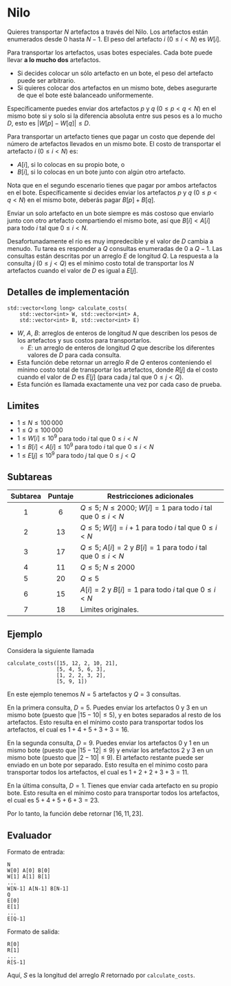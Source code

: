 # Nilo

Quieres transportar $N$ artefactos a través del Nilo. Los artefactos están enumerados desde $0$ hasta $N-1$. El peso del artefacto $i$ ($0 \leq i < N$) es $W[i]$.

Para transportar los artefactos, usas botes especiales. Cada bote puede llevar **a lo mucho dos** artefactos.

* Si decides colocar un sólo artefacto en un bote, el peso del artefacto puede ser arbitrario.
* Si quieres colocar dos artefactos en un mismo bote, debes asegurarte de que el bote esté balanceado uniformemente.

Específicamente puedes enviar dos artefactos $p$ y $q$ ($0 \leq p < q < N$) en el mismo bote si y solo si la diferencia absoluta entre sus pesos es a lo mucho $D$, esto es $|W[p] - W[q]| \leq D$.

Para transportar un artefacto tienes que pagar un costo que depende del número de artefactos llevados en un mismo bote.
El costo de transportar el artefacto $i$ ($0 \leq i < N$) es:

* $A[i]$, si lo colocas en su propio bote, o
* $B[i]$, si lo colocas en un bote junto con algún otro artefacto.

Nota que en el segundo escenario tienes que pagar por ambos artefactos en el bote.
Específicamente si decides enviar los artefactos $p$ y $q$ ($0 \leq p < q < N$) en el mismo bote, deberás pagar $B[p] + B[q]$.

Enviar un solo artefacto en un bote siempre es más costoso que enviarlo junto con otro artefacto compartiendo el mismo bote, así que $B[i] < A[i]$ para todo $i$ tal que $0 \leq i < N$.

Desafortunadamente el río es muy impredecible y el valor de $D$ cambia a menudo.
Tu tarea es responder a $Q$ consultas enumeradas de $0$ a $Q-1$.
Las consultas están descritas por un arreglo $E$ de longitud $Q$. La respuesta a la consulta $j$ ($0 \leq j < Q$) es el mínimo costo total de transportar los $N$ artefactos cuando el valor de $D$ es igual a $E[j]$.

## Detalles de implementación

```
std::vector<long long> calculate_costs(
    std::vector<int> W, std::vector<int> A, 
    std::vector<int> B, std::vector<int> E)
```

* $W$, $A$, $B$: arreglos de enteros de longitud $N$ que describen los pesos de los artefactos y sus costos para transportarlos.
	* $E$: un arreglo de enteros de longitud $Q$ que describe los diferentes valores de $D$ para cada consulta.
* Esta función debe retornar un arreglo $R$ de $Q$ enteros conteniendo el mínimo costo total de transportar los artefactos, donde $R[j]$ da el costo cuando el valor de $D$ es $E[j]$ (para cada $j$ tal que $0 \leq j < Q$).
* Esta función es llamada exactamente una vez por cada caso de prueba.

## Limites

* $1 \leq N \leq 100\,000$
* $1 \leq Q \leq 100\,000$
* $1 \leq W[i] \leq 10^{9}$
   para todo $i$ tal que $0 \leq i < N$
* $1 \leq B[i] < A[i] \leq 10^{9}$
   para todo $i$ tal que $0 \leq i < N$
* $1 \leq E[j] \leq 10^{9}$
   para todo $j$ tal que $0 \leq j < Q$

## Subtareas

| Subtarea | Puntaje  | Restricciones adicionales |
| :-----: | :----: | ---------------------- |
| 1       | $6$    | $Q \leq 5$; $N \leq 2000$; $W[i] = 1$ para todo $i$ tal que $0 \leq i < N$
| 2       | $13$   | $Q \leq 5$; $W[i] = i+1$ para todo $i$ tal que $0 \leq i < N$
| 3       | $17$   | $Q \leq 5$; $A[i] = 2$ y $B[i] = 1$ para todo $i$ tal que $0 \leq i < N$
| 4       | $11$   | $Q \leq 5$; $N \leq 2000$
| 5       | $20$   | $Q \leq 5$
| 6       | $15$   | $A[i] = 2$ y $B[i] = 1$ para todo $i$ tal que $0 \leq i < N$
| 7       | $18$   | Limites originales.

## Ejemplo

Considera la siguiente llamada

```
calculate_costs([15, 12, 2, 10, 21],
                [5, 4, 5, 6, 3],
                [1, 2, 2, 3, 2],
                [5, 9, 1])
```

En este ejemplo tenemos $N = 5$ artefactos y $Q = 3$ consultas.

En la primera consulta, $D = 5$.
Puedes enviar los artefactos $0$ y $3$ en un mismo bote (puesto que $|15 - 10| \leq 5$), y en botes separados al resto de los artefactos. Esto resulta en el mínimo costo para transportar todos los artefactos, el cual es $1+4+5+3+3 = 16$.

En la segunda consulta, $D = 9$.
Puedes enviar los artefactos $0$ y $1$ en un mismo bote (puesto que $|15 - 12| \leq 9$) y enviar los artefactos $2$ y $3$ en un mismo bote (puesto que $|2 - 10| \leq 9$).
El artefacto restante puede ser enviado en un bote por separado. Esto resulta en el mínimo costo para transportar todos los artefactos, el cual es $1+2+2+3+3 = 11$.

En la última consulta, $D = 1$. Tienes que enviar cada artefacto en su propio bote. Esto resulta en el mínimo costo para transportar todos los artefactos, el cual es $5+4+5+6+3 = 23$.

Por lo tanto, la función debe retornar $[16, 11, 23]$.

## Evaluador

Formato de entrada: 
```
N
W[0] A[0] B[0]
W[1] A[1] B[1]
...
W[N-1] A[N-1] B[N-1]
Q
E[0]
E[1]
...
E[Q-1]
```

Formato de salida:
```
R[0]
R[1]
...
R[S-1]
```

Aquí, $S$ es la longitud del arreglo $R$ retornado por `calculate_costs`.